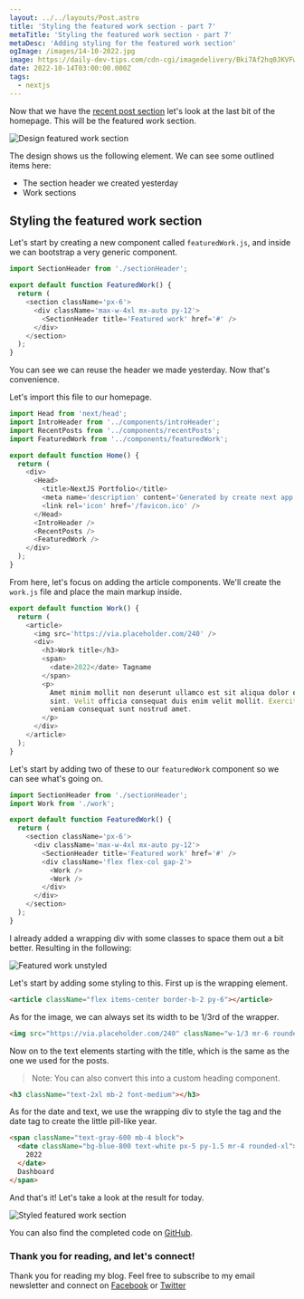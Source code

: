 ```yaml
---
layout: ../../layouts/Post.astro
title: 'Styling the featured work section - part 7'
metaTitle: 'Styling the featured work section - part 7'
metaDesc: 'Adding styling for the featured work section'
ogImage: /images/14-10-2022.jpg
image: https://daily-dev-tips.com/cdn-cgi/imagedelivery/Bki7Af2hq0JKVFw1XYYMQg/1d19cb0b-2b02-4a5c-b87d-5af8cecf5c00
date: 2022-10-14T03:00:00.000Z
tags:
  - nextjs
---
```


Now that we have the [recent post section](https://daily-dev-tips.com/posts/styling-the-recent-posts-part-6/) let's look at the last bit of the homepage. This will be the featured work section.

![Design featured work section](https://cdn.hashnode.com/res/hashnode/image/upload/v1664859434320/KjUmNZBQC.png)

The design shows us the following element. We can see some outlined items here:

- The section header we created yesterday
- Work sections

## Styling the featured work section

Let's start by creating a new component called `featuredWork.js`, and inside we can bootstrap a very generic component.

```js
import SectionHeader from './sectionHeader';

export default function FeaturedWork() {
  return (
    <section className='px-6'>
      <div className='max-w-4xl mx-auto py-12'>
        <SectionHeader title='Featured work' href='#' />
      </div>
    </section>
  );
}
```

You can see we can reuse the header we made yesterday. Now that's convenience.

Let's import this file to our homepage.

```js
import Head from 'next/head';
import IntroHeader from '../components/introHeader';
import RecentPosts from '../components/recentPosts';
import FeaturedWork from '../components/featuredWork';

export default function Home() {
  return (
    <div>
      <Head>
        <title>NextJS Portfolio</title>
        <meta name='description' content='Generated by create next app' />
        <link rel='icon' href='/favicon.ico' />
      </Head>
      <IntroHeader />
      <RecentPosts />
      <FeaturedWork />
    </div>
  );
}
```

From here, let's focus on adding the article components.
We'll create the `work.js` file and place the main markup inside.

```js
export default function Work() {
  return (
    <article>
      <img src='https://via.placeholder.com/240' />
      <div>
        <h3>Work title</h3>
        <span>
          <date>2022</date> Tagname
        </span>
        <p>
          Amet minim mollit non deserunt ullamco est sit aliqua dolor do amet
          sint. Velit officia consequat duis enim velit mollit. Exercitation
          veniam consequat sunt nostrud amet.
        </p>
      </div>
    </article>
  );
}
```

Let's start by adding two of these to our `featuredWork` component so we can see what's going on.

```js
import SectionHeader from './sectionHeader';
import Work from './work';

export default function FeaturedWork() {
  return (
    <section className='px-6'>
      <div className='max-w-4xl mx-auto py-12'>
        <SectionHeader title='Featured work' href='#' />
        <div className='flex flex-col gap-2'>
          <Work />
          <Work />
        </div>
      </div>
    </section>
  );
}
```

I already added a wrapping div with some classes to space them out a bit better.
Resulting in the following:

![Featured work unstyled](https://cdn.hashnode.com/res/hashnode/image/upload/v1664860847039/Xu4i3kXkh.png)

Let's start by adding some styling to this.
First up is the wrapping element.

```html
<article className="flex items-center border-b-2 py-6"></article>
```

As for the image, we can always set its width to be 1/3rd of the wrapper.

```html
<img src="https://via.placeholder.com/240" className="w-1/3 mr-6 rounded-lg" />
```

Now on to the text elements starting with the title, which is the same as the one we used for the posts.

> Note: You can also convert this into a custom heading component.

```html
<h3 className="text-2xl mb-2 font-medium"></h3>
```

As for the date and text, we use the wrapping div to style the tag and the date tag to create the little pill-like year.

```html
<span className="text-gray-600 mb-4 block">
  <date className="bg-blue-800 text-white px-5 py-1.5 mr-4 rounded-xl">
    2022
  </date>
  Dashboard
</span>
```

And that's it!
Let's take a look at the result for today.

![Styled featured work section](https://cdn.hashnode.com/res/hashnode/image/upload/v1664861256727/kcgeKxtDV.png)

You can also find the completed code on [GitHub](https://github.com/rebelchris/next-portfolio/tree/part-7).

### Thank you for reading, and let's connect!

Thank you for reading my blog. Feel free to subscribe to my email newsletter and connect on [Facebook](https://www.facebook.com/DailyDevTipsBlog) or [Twitter](https://twitter.com/DailyDevTips1)

